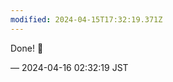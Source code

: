 ```yaml
---
modified: 2024-04-15T17:32:19.371Z
---
```


<p>Done! 📸</p>

&mdash; 2024-04-16 02:32:19 JST

<!-- Original URL: https://mastodon.social/@sakuramochi0/112276428521432220-->
